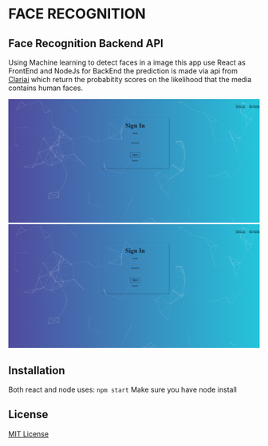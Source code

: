 # FACE RECOGNITION

## Face Recognition Backend API

Using Machine learning to detect faces in a image this app use React as FrontEnd and NodeJs for BackEnd
the prediction is made via api from [Clariai](www.clarifai.com) which return the probabitity scores on the likelihood that the media contains human faces.

![image](images/Face-Recognition-App.png)
![image](images/Face-Recognition-App.png)

## Installation

Both react and node uses:
`npm start`
Make sure you have node install

## License

[MIT License](./../License)
